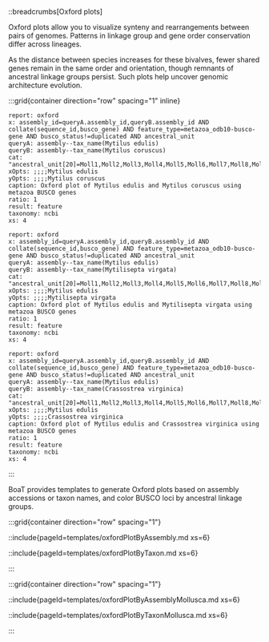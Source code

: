 ::breadcrumbs[Oxford plots]

Oxford plots allow you to visualize synteny and rearrangements between pairs of genomes. Patterns in linkage group and gene order conservation differ across lineages.

As the distance between species increases for these bivalves, fewer shared genes remain in the same order and orientation, though remnants of ancestral linkage groups persist. Such plots help uncover genomic architecture evolution.

:::grid{container direction="row" spacing="1" inline}

```report
report: oxford
x: assembly_id=queryA.assembly_id,queryB.assembly_id AND collate(sequence_id,busco_gene) AND feature_type=metazoa_odb10-busco-gene AND busco_status!=duplicated AND ancestral_unit
queryA: assembly--tax_name(Mytilus edulis)
queryB: assembly--tax_name(Mytilus coruscus)
cat: "ancestral_unit[20]=Moll1,Moll2,Moll3,Moll4,Moll5,Moll6,Moll7,Moll8,Moll9,Moll10,Moll11,Moll12,Moll13,Moll14,Moll15,Moll16,Moll17,Moll18,Moll19,Moll20"
xOpts: ;;;;Mytilus edulis
yOpts: ;;;;Mytilus coruscus
caption: Oxford plot of Mytilus edulis and Mytilus coruscus using metazoa BUSCO genes
ratio: 1
result: feature
taxonomy: ncbi
xs: 4
```

```report
report: oxford
x: assembly_id=queryA.assembly_id,queryB.assembly_id AND collate(sequence_id,busco_gene) AND feature_type=metazoa_odb10-busco-gene AND busco_status!=duplicated AND ancestral_unit
queryA: assembly--tax_name(Mytilus edulis)
queryB: assembly--tax_name(Mytilisepta virgata)
cat: "ancestral_unit[20]=Moll1,Moll2,Moll3,Moll4,Moll5,Moll6,Moll7,Moll8,Moll9,Moll10,Moll11,Moll12,Moll13,Moll14,Moll15,Moll16,Moll17,Moll18,Moll19,Moll20"
xOpts: ;;;;Mytilus edulis
yOpts: ;;;;Mytilisepta virgata
caption: Oxford plot of Mytilus edulis and Mytilisepta virgata using metazoa BUSCO genes
ratio: 1
result: feature
taxonomy: ncbi
xs: 4
```

```report
report: oxford
x: assembly_id=queryA.assembly_id,queryB.assembly_id AND collate(sequence_id,busco_gene) AND feature_type=metazoa_odb10-busco-gene AND busco_status!=duplicated AND ancestral_unit
queryA: assembly--tax_name(Mytilus edulis)
queryB: assembly--tax_name(Crassostrea virginica)
cat: "ancestral_unit[20]=Moll1,Moll2,Moll3,Moll4,Moll5,Moll6,Moll7,Moll8,Moll9,Moll10,Moll11,Moll12,Moll13,Moll14,Moll15,Moll16,Moll17,Moll18,Moll19,Moll20"
xOpts: ;;;;Mytilus edulis
yOpts: ;;;;Crassostrea virginica
caption: Oxford plot of Mytilus edulis and Crassostrea virginica using metazoa BUSCO genes
ratio: 1
result: feature
taxonomy: ncbi
xs: 4
```

:::

BoaT provides templates to generate Oxford plots based on assembly accessions or taxon names, and color BUSCO loci by ancestral linkage groups.

:::grid{container direction="row" spacing="1"}

::include{pageId=templates/oxfordPlotByAssembly.md xs=6}

::include{pageId=templates/oxfordPlotByTaxon.md xs=6}

:::

:::grid{container direction="row" spacing="1"}

::include{pageId=templates/oxfordPlotByAssemblyMollusca.md xs=6}

::include{pageId=templates/oxfordPlotByTaxonMollusca.md xs=6}

:::
